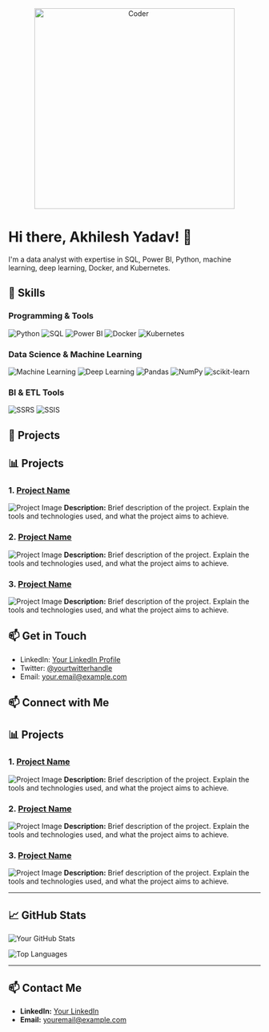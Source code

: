 <div align="center">
  <img src="https://media.giphy.com/media/ZVik7pBtu9dNS/giphy.gif" alt="Coder" width="400"/>
</div>

# Hi there, Akhilesh Yadav! 👋

I'm a data analyst with expertise in SQL, Power BI, Python, machine learning, deep learning, Docker, and Kubernetes.

## 🚀 Skills

### Programming & Tools
![Python](https://img.shields.io/badge/Python-3776AB?style=for-the-badge&logo=python&logoColor=white)
![SQL](https://img.shields.io/badge/SQL-003B57?style=for-the-badge&logo=sql&logoColor=white)
![Power BI](https://img.shields.io/badge/Power%20BI-F2C811?style=for-the-badge&logo=power-bi&logoColor=white)
![Docker](https://img.shields.io/badge/Docker-2496ED?style=for-the-badge&logo=docker&logoColor=white)
![Kubernetes](https://img.shields.io/badge/Kubernetes-326CE5?style=for-the-badge&logo=kubernetes&logoColor=white)

### Data Science & Machine Learning
![Machine Learning](https://img.shields.io/badge/Machine%20Learning-FF6F00?style=for-the-badge&logo=machine-learning&logoColor=white)
![Deep Learning](https://img.shields.io/badge/Deep%20Learning-8A2BE2?style=for-the-badge&logo=deep-learning&logoColor=white)
![Pandas](https://img.shields.io/badge/Pandas-150458?style=for-the-badge&logo=pandas&logoColor=white)
![NumPy](https://img.shields.io/badge/NumPy-013243?style=for-the-badge&logo=numpy&logoColor=white)
![scikit-learn](https://img.shields.io/badge/scikit--learn-F7931E?style=for-the-badge&logo=scikit-learn&logoColor=white)

### BI & ETL Tools
![SSRS](https://img.shields.io/badge/SSRS-0078D4?style=for-the-badge&logo=ssrs&logoColor=white)
![SSIS](https://img.shields.io/badge/SSIS-FF6F00?style=for-the-badge&logo=ssis&logoColor=white)

## 💼 Projects


## 📊 Projects

### 1. [Project Name](https://github.com/yourusername/project-repo)
![Project Image](https://your-project-image-url.com)
**Description:** Brief description of the project. Explain the tools and technologies used, and what the project aims to achieve.

### 2. [Project Name](https://github.com/yourusername/project-repo)
![Project Image](https://your-project-image-url.com)
**Description:** Brief description of the project. Explain the tools and technologies used, and what the project aims to achieve.

### 3. [Project Name](https://github.com/yourusername/project-repo)
![Project Image](https://your-project-image-url.com)
**Description:** Brief description of the project. Explain the tools and technologies used, and what the project aims to achieve.





## 📫 Get in Touch

- LinkedIn: [Your LinkedIn Profile](https://www.linkedin.com/in/yourprofile)
- Twitter: [@yourtwitterhandle](https://twitter.com/yourtwitterhandle)
- Email: [your.email@example.com](mailto:your.email@example.com)


## 📫 Connect with Me
## 📊 Projects

### 1. [Project Name](https://github.com/yourusername/project-repo)
![Project Image](https://your-project-image-url.com)
**Description:** Brief description of the project. Explain the tools and technologies used, and what the project aims to achieve.

### 2. [Project Name](https://github.com/yourusername/project-repo)
![Project Image](https://your-project-image-url.com)
**Description:** Brief description of the project. Explain the tools and technologies used, and what the project aims to achieve.

### 3. [Project Name](https://github.com/yourusername/project-repo)
![Project Image](https://your-project-image-url.com)
**Description:** Brief description of the project. Explain the tools and technologies used, and what the project aims to achieve.

---

## 📈 GitHub Stats

![Your GitHub Stats](https://github-readme-stats.vercel.app/api?username=yourusername&show_icons=true&theme=radical)

![Top Languages](https://github-readme-stats.vercel.app/api/top-langs/?username=yourusername&layout=compact&theme=radical)

---

## 📫 Contact Me

- **LinkedIn:** [Your LinkedIn](https://linkedin.com/in/yourusername)
- **Email:** [youremail@example.com](mailto:youremail@example.com)
